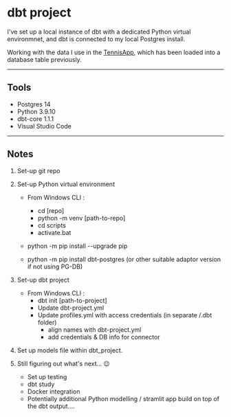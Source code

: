 # dbt project

I've set up a local instance of dbt with a dedicated Python virtual environmnet, and dbt is connected to my local Postgres install.

Working with the data I use in the [TennisApp](https://raw.githubusercontent.com/iDataEngineer/TennisApp/main/data/ATP_tour.csv), which has been loaded into a database table previously.

---

## Tools

- Postgres 14
- Python 3.9.10
- dbt-core 1.1.1
- Visual Studio Code

---

## Notes

1. Set-up git repo
2. Set-up Python virtual environment

    - From Windows CLI :
        - cd [repo]
        - python -m venv [path-to-repo]
        - cd scripts
        - activate.bat

    - python -m pip install --upgrade pip
    - python -m pip install dbt-postgres (or other suitable adaptor version if not using PG-DB)

3. Set-up dbt project

   - From Windows CLI :
        - dbt init [path-to-project]
        - Update dbt-project.yml
        - Update profiles.yml with access credentials (in separate /.dbt folder)
            - align names with dbt-project.yml
            - add credentials & DB info for connector

4. Set up models file within dbt_project. 

5. Still figuring out what's next... 😉

    - Set up testing
    - dbt study
    - Docker integration
    - Potentially additional Python modelling / stramlit app build on top of the dbt output....
